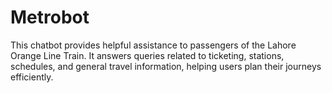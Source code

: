 # Metrobot
This chatbot provides helpful assistance to passengers of the Lahore Orange Line Train. It answers queries related to ticketing, stations, schedules, and general travel information, helping users plan their journeys efficiently.
